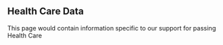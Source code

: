 ## Health Care Data

 This page would contain information specific to our support for passing Health Care